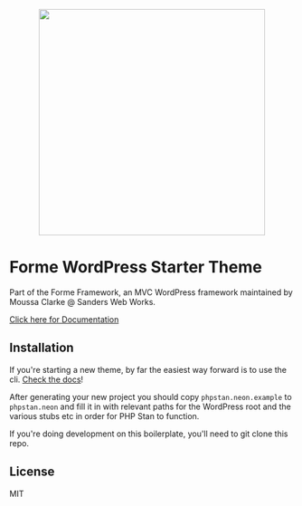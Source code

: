 <p align="center"><a href="https://formewp.github.io" target="_blank"><img src="https://formewp.github.io/logo.svg" width="400"></a></p>

# Forme WordPress Starter Theme

Part of the Forme Framework, an MVC WordPress framework maintained by Moussa Clarke @ Sanders Web Works.

[Click here for Documentation](https://formewp.github.io)

## Installation

If you're starting a new theme, by far the easiest way forward is to use the cli. [Check the docs](https://formewp.github.io)!

After generating your new project you should copy `phpstan.neon.example` to `phpstan.neon` and fill it in with relevant paths for the WordPress root and the various stubs etc in order for PHP Stan to function.

If you're doing development on this boilerplate, you'll need to git clone this repo.

## License

MIT
